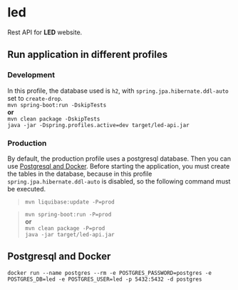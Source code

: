 
# led
Rest API for **LED** website.
## Run application in different profiles
### Development
In this profile, the database used is `h2`, with `spring.jpa.hibernate.ddl-auto` set to `create-drop`.\
`mvn spring-boot:run -DskipTests`\
**or**\
`mvn clean package -DskipTests`\
`java -jar -Dspring.profiles.active=dev target/led-api.jar`

### Production
By default, the production profile uses a postgresql database. Then you can use [Postgresql and Docker](#postgresql-and-docker). Before starting the application, you must create the tables in the database, because in this profile `spring.jpa.hibernate.ddl-auto` is disabled, so the following command must be executed.
> `mvn liquibase:update -P=prod`

> `mvn spring-boot:run -P=prod`\
> **or**\
> `mvn clean package -P=prod`\
> `java -jar target/led-api.jar`

## Postgresql and Docker
`docker run --name postgres --rm -e POSTGRES_PASSWORD=postgres -e POSTGRES_DB=led -e POSTGRES_USER=led -p 5432:5432 -d postgres`